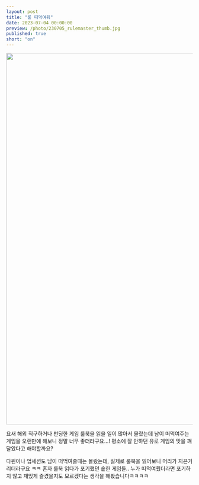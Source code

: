 ```yaml
---
layout: post
title: "룰 떠먹여줘"
date: 2023-07-04 00:00:00
preview: /photo/230705_rulemaster_thumb.jpg
published: true
short: "on"
---
```


<img src="/230705_rulemaster.jpg" width="1000">


요새 해외 직구하거나 펀딩한 게임 룰북을 읽을 일이 많아서 몰랐는데
남이 떠먹여주는 게임을 오랜만에 해보니 정말 너무 좋더라구요...!
평소에 잘 안하던 유로 게임의 맛을 꺠달았다고 해야할까요?

다윈이나 업세션도 남이 떠먹여줄때는 몰랐는데, 실제로 룰북을 읽어보니 머리가 지끈거리더라구요 ㅋㅋ
혼자 룰북 읽다가 포기했던 숱한 게임들.. 누가 떠먹여줬더라면 포기하지 않고 재밌게 즐겼을지도 모르겠다는 생각을 해봤습니다ㅋㅋㅋㅋ
